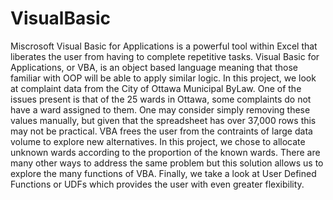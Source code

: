 # VisualBasic
Miscrosoft Visual Basic for Applications is a powerful tool within Excel that liberates the user from having to complete repetitive tasks. Visual Basic for Applications, or VBA, is an object based language meaning that those familiar with OOP will be able to apply similar logic.
In this project, we look at complaint data from the City of Ottawa Municipal ByLaw. One of the issues present is that of the 25 wards in Ottawa, some complaints do not have a ward assigned to them. One may consider simply removing these values manually, but given that the spreadsheet has over 37,000 rows this may not be practical.
VBA frees the user from the contraints of large data volume to explore new alternatives. In this project, we chose to allocate unknown wards according to the proportion of the known wards.
There are many other ways to address the same problem but this solution allows us to explore the many functions of VBA. Finally, we take a look at User Defined Functions or UDFs which provides the user with even greater flexibility.
